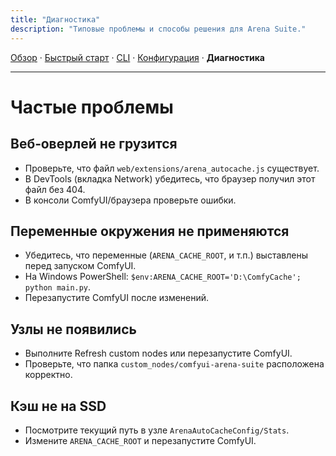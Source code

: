 ```yaml
---
title: "Диагностика"
description: "Типовые проблемы и способы решения для Arena Suite."
---
```


[Обзор](index.md) · [Быстрый старт](quickstart.md) · [CLI](cli.md) · [Конфигурация](config.md) · **Диагностика**

---

# Частые проблемы

## Веб‑оверлей не грузится
- Проверьте, что файл `web/extensions/arena_autocache.js` существует.
- В DevTools (вкладка Network) убедитесь, что браузер получил этот файл без 404.
- В консоли ComfyUI/браузера проверьте ошибки.

## Переменные окружения не применяются
- Убедитесь, что переменные (`ARENA_CACHE_ROOT`, и т.п.) выставлены перед запуском ComfyUI.
- На Windows PowerShell: `$env:ARENA_CACHE_ROOT='D:\ComfyCache'; python main.py`.
- Перезапустите ComfyUI после изменений.

## Узлы не появились
- Выполните Refresh custom nodes или перезапустите ComfyUI.
- Проверьте, что папка `custom_nodes/comfyui-arena-suite` расположена корректно.

## Кэш не на SSD
- Посмотрите текущий путь в узле `ArenaAutoCacheConfig/Stats`.
- Измените `ARENA_CACHE_ROOT` и перезапустите ComfyUI.

